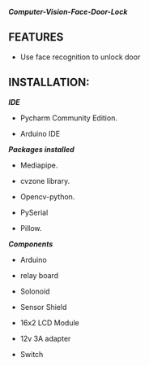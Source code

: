 ***Computer-Vision-Face-Door-Lock***

## FEATURES

- Use face recognition to unlock door

## INSTALLATION:

***IDE***

- Pycharm Community Edition.
  
- Arduino IDE

***Packages installed***

- Mediapipe.

- cvzone library.

- Opencv-python.

- PySerial

- Pillow.

***Components***

- Arduino

- relay board

- Solonoid

- Sensor Shield

- 16x2 LCD Module

- 12v 3A adapter

- Switch
